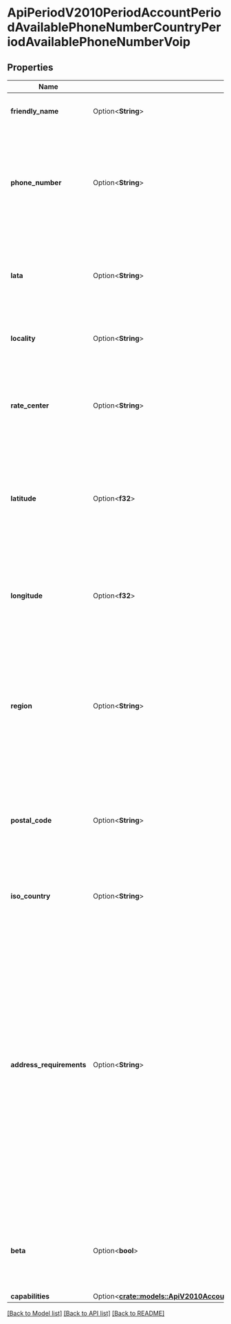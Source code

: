 # ApiPeriodV2010PeriodAccountPeriodAvailablePhoneNumberCountryPeriodAvailablePhoneNumberVoip

## Properties

Name | Type | Description | Notes
------------ | ------------- | ------------- | -------------
**friendly_name** | Option<**String**> | A formatted version of the phone number. | [optional]
**phone_number** | Option<**String**> | The phone number in [E.164](https://www.twilio.com/docs/glossary/what-e164) format, which consists of a + followed by the country code and subscriber number. | [optional]
**lata** | Option<**String**> | The [LATA](https://en.wikipedia.org/wiki/Local_access_and_transport_area) of this phone number. Available for only phone numbers from the US and Canada. | [optional]
**locality** | Option<**String**> | The locality or city of this phone number's location. | [optional]
**rate_center** | Option<**String**> | The [rate center](https://en.wikipedia.org/wiki/Telephone_exchange) of this phone number. Available for only phone numbers from the US and Canada. | [optional]
**latitude** | Option<**f32**> | The latitude of this phone number's location. Available for only phone numbers from the US and Canada. | [optional]
**longitude** | Option<**f32**> | The longitude of this phone number's location. Available for only phone numbers from the US and Canada. | [optional]
**region** | Option<**String**> | The two-letter state or province abbreviation of this phone number's location. Available for only phone numbers from the US and Canada. | [optional]
**postal_code** | Option<**String**> | The postal or ZIP code of this phone number's location. Available for only phone numbers from the US and Canada. | [optional]
**iso_country** | Option<**String**> | The [ISO country code](https://en.wikipedia.org/wiki/ISO_3166-1_alpha-2) of this phone number. | [optional]
**address_requirements** | Option<**String**> | The type of [Address](https://www.twilio.com/docs/usage/api/address) resource the phone number requires. Can be: `none`, `any`, `local`, or `foreign`. `none` means no address is required. `any` means an address is required, but it can be anywhere in the world. `local` means an address in the phone number's country is required. `foreign` means an address outside of the phone number's country is required. | [optional]
**beta** | Option<**bool**> | Whether the phone number is new to the Twilio platform. Can be: `true` or `false`. | [optional]
**capabilities** | Option<[**crate::models::ApiV2010AccountAvailablePhoneNumberCountryAvailablePhoneNumberLocalCapabilities**](api_v2010_account_available_phone_number_country_available_phone_number_local_capabilities.md)> |  | [optional]

[[Back to Model list]](../README.md#documentation-for-models) [[Back to API list]](../README.md#documentation-for-api-endpoints) [[Back to README]](../README.md)


